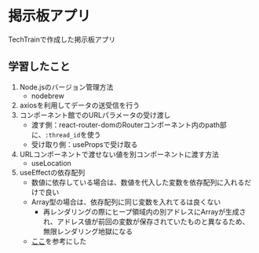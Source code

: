# 掲示板アプリ
TechTrainで作成した掲示板アプリ

## 学習したこと
1. Node.jsのバージョン管理方法
   - nodebrew
2. axiosを利用してデータの送受信を行う
3. コンポーネント館でのURLパラメータの受け渡し
   - 渡す側：react-router-domのRouterコンポーネント内のpath部に、`:thread_id`を使う
   - 受け取り側：usePropsで受け取る
4. URLコンポーネントで渡せない値を別コンポーネントに渡す方法
   - useLocation
5. useEffectの依存配列
   - 数値に依存している場合は、数値を代入した変数を依存配列に入れるだけで良い
   - Array型の場合は、依存配列に同じ変数を入れてるは良くない
     - 再レンダリングの際にヒープ領域内の別アドレスにArrayが生成され、アドレス値が前回の変数が保存されていたものと異なるため、無限レンダリング地獄になる
   - [ここ](https://overreacted.io/ja/a-complete-guide-to-useeffect/)を参考にした